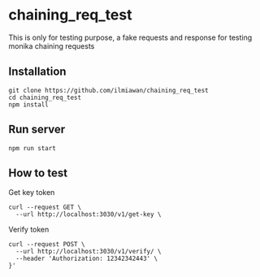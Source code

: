 # chaining_req_test
This is only for testing purpose, a fake requests and response for testing monika chaining requests

## Installation
```script
git clone https://github.com/ilmiawan/chaining_req_test
cd chaining_req_test
npm install
```

## Run server 
```script
npm run start
```

## How to test
Get key token
```script
curl --request GET \
  --url http://localhost:3030/v1/get-key \
```

Verify token
```script
curl --request POST \
  --url http://localhost:3030/v1/verify/ \
  --header 'Authorization: 12342342443' \
}'
```
